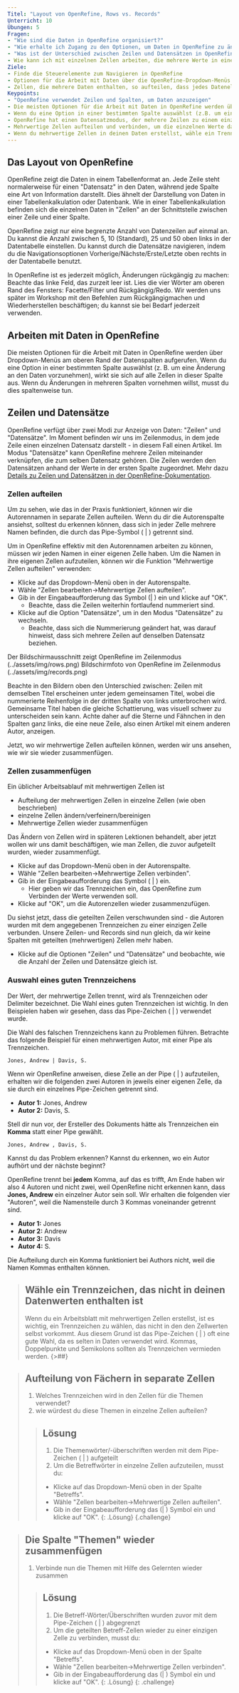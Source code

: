 ```yaml
---
Titel: "Layout von OpenRefine, Rows vs. Records"
Unterricht: 10
Übungen: 5
Fragen:
- "Wie sind die Daten in OpenRefine organisiert?"
- "Wie erhalte ich Zugang zu den Optionen, um Daten in OpenRefine zu ändern?"
- "Was ist der Unterschied zwischen Zeilen und Datensätzen in OpenRefine?"
- Wie kann ich mit einzelnen Zellen arbeiten, die mehrere Werte in einer Liste enthalten?
Ziele:
- Finde die Steuerelemente zum Navigieren in OpenRefine
- Optionen für die Arbeit mit Daten über die OpenRefine-Dropdown-Menüs finden
- Zellen, die mehrere Daten enthalten, so aufteilen, dass jedes Datenelement in einer eigenen Zelle steht
Keypoints:
- "OpenRefine verwendet Zeilen und Spalten, um Daten anzuzeigen"
- Die meisten Optionen für die Arbeit mit Daten in OpenRefine werden über ein Dropdown-Menü am oberen Rand einer Datenspalte aufgerufen.
- Wenn du eine Option in einer bestimmten Spalte auswählst (z.B. um eine Änderung an den Daten vorzunehmen), wirkt sich dies auf alle Zellen in dieser Spalte aus.
- OpenRefine hat einen Datensatzmodus, der mehrere Zeilen zu einem einzigen Datensatz verbindet.
- Mehrwertige Zellen aufteilen und verbinden, um die einzelnen Werte darin zu ändern.
- Wenn du mehrwertige Zellen in deinen Daten erstellst, wähle ein Trennzeichen, das nicht in den Datenwerten vorkommt.
---
```


## Das Layout von OpenRefine
OpenRefine zeigt die Daten in einem Tabellenformat an. Jede Zeile steht normalerweise für einen "Datensatz" in den Daten, während jede Spalte eine Art von Information darstellt. Dies ähnelt der Darstellung von Daten in einer Tabellenkalkulation oder Datenbank. Wie in einer Tabellenkalkulation befinden sich die einzelnen Daten in "Zellen" an der Schnittstelle zwischen einer Zeile und einer Spalte.

OpenRefine zeigt nur eine begrenzte Anzahl von Datenzeilen auf einmal an. Du kannst die Anzahl zwischen 5, 10 (Standard), 25 und 50 oben links in der Datentabelle einstellen. Du kannst durch die Datensätze navigieren, indem du die Navigationsoptionen Vorherige/Nächste/Erste/Letzte oben rechts in der Datentabelle benutzt.

In OpenRefine ist es jederzeit möglich, Änderungen rückgängig zu machen: Beachte das linke Feld, das zurzeit leer ist. Lies die vier Wörter am oberen Rand des Fensters:
Facette/Filter und Rückgängig/Redo.  Wir werden uns später im Workshop mit den Befehlen zum Rückgängigmachen und Wiederherstellen beschäftigen; du kannst sie bei Bedarf jederzeit verwenden. 

## Arbeiten mit Daten in OpenRefine
Die meisten Optionen für die Arbeit mit Daten in OpenRefine werden über Dropdown-Menüs am oberen Rand der Datenspalten aufgerufen. Wenn du eine Option in einer bestimmten Spalte auswählst (z. B. um eine Änderung an den Daten vorzunehmen), wirkt sie sich auf alle Zellen in dieser Spalte aus. Wenn du Änderungen in mehreren Spalten vornehmen willst, musst du dies spaltenweise tun.

## Zeilen und Datensätze
OpenRefine verfügt über zwei Modi zur Anzeige von Daten: "Zeilen" und "Datensätze". Im Moment befinden wir uns im Zeilenmodus, in dem jede Zeile einen einzelnen Datensatz darstellt - in diesem Fall einen Artikel. Im Modus "Datensätze" kann OpenRefine mehrere Zeilen miteinander verknüpfen, die zum selben Datensatz gehören. Die Zeilen werden den Datensätzen anhand der Werte in der ersten Spalte zugeordnet. Mehr dazu [Details zu Zeilen und Datensätzen in der OpenRefine-Dokumentation](https://docs.openrefine.org/manual/exploring#rows-vs-records).

### Zellen aufteilen

Um zu sehen, wie das in der Praxis funktioniert, können wir die Autorennamen in separate Zellen aufteilen. Wenn du dir die Autorenspalte ansiehst, solltest du erkennen können, dass sich in jeder Zelle mehrere Namen befinden, die durch das Pipe-Symbol ( \| ) getrennt sind.

Um in OpenRefine effektiv mit den Autorennamen arbeiten zu können, müssen wir jeden Namen in einer eigenen Zelle haben. Um die Namen in ihre eigenen Zellen aufzuteilen, können wir die Funktion "Mehrwertige Zellen aufteilen" verwenden:

* Klicke auf das Dropdown-Menü oben in der Autorenspalte.
* Wähle "Zellen bearbeiten->Mehrwertige Zellen aufteilen".
* Gib in der Eingabeaufforderung das Symbol (\| ) ein und klicke auf "OK".
    * Beachte, dass die Zeilen weiterhin fortlaufend nummeriert sind.
* Klicke auf die Option "Datensätze", um in den Modus "Datensätze" zu wechseln.
    * Beachte, dass sich die Nummerierung geändert hat, was darauf hinweist, dass sich mehrere Zeilen auf denselben Datensatz beziehen.

 Der Bildschirmausschnitt zeigt OpenRefine im Zeilenmodus (../assets/img/rows.png)
 Bildschirmfoto von OpenRefine im Zeilenmodus (../assets/img/records.png)

Beachte in den Bildern oben den Unterschied zwischen: Zeilen mit demselben Titel erscheinen unter jedem gemeinsamen Titel, wobei die nummerierte Reihenfolge in der dritten Spalte von links unterbrochen wird. Gemeinsame Titel haben die gleiche Schattierung, was visuell schwer zu unterscheiden sein kann. Achte daher auf die Sterne und Fähnchen in den Spalten ganz links, die eine neue Zeile, also einen Artikel mit einem anderen Autor, anzeigen.

Jetzt, wo wir mehrwertige Zellen aufteilen können, werden wir uns ansehen, wie wir sie wieder zusammenfügen.

### Zellen zusammenfügen

Ein üblicher Arbeitsablauf mit mehrwertigen Zellen ist

- Aufteilung der mehrwertigen Zellen in einzelne Zellen (wie oben beschrieben)
- einzelne Zellen ändern/verfeinern/bereinigen
- Mehrwertige Zellen wieder zusammenfügen

Das Ändern von Zellen wird in späteren Lektionen behandelt, aber jetzt wollen wir uns damit beschäftigen, wie man Zellen, die zuvor aufgeteilt wurden, wieder zusammenfügt.

* Klicke auf das Dropdown-Menü oben in der Autorenspalte.
* Wähle "Zellen bearbeiten->Mehrwertige Zellen verbinden".
* Gib in der Eingabeaufforderung das Symbol ( \| ) ein.
    * Hier geben wir das Trennzeichen ein, das OpenRefine zum Verbinden der Werte verwenden soll.
* Klicke auf "OK", um die Autorenzellen wieder zusammenzufügen.

Du siehst jetzt, dass die geteilten Zeilen verschwunden sind - die Autoren wurden mit dem angegebenen Trennzeichen zu einer einzigen Zelle verbunden. Unsere Zeilen- und
Records sind nun gleich, da wir keine Spalten mit geteilten (mehrwertigen) Zellen mehr haben.

* Klicke auf die Optionen "Zeilen" und "Datensätze" und beobachte, wie die Anzahl der Zeilen und Datensätze gleich ist.

### Auswahl eines guten Trennzeichens

Der Wert, der mehrwertige Zellen trennt, wird als Trennzeichen oder Delimiter bezeichnet. Die Wahl eines guten
Trennzeichen ist wichtig. In den Beispielen haben wir gesehen, dass das Pipe-Zeichen ( \| ) verwendet wurde.

Die Wahl des falschen Trennzeichens kann zu Problemen führen. Betrachte das folgende Beispiel für einen mehrwertigen Autor,
mit einer Pipe als Trennzeichen.
```
Jones, Andrew | Davis, S.
```

Wenn wir OpenRefine anweisen, diese Zelle an der Pipe ( \| ) aufzuteilen, erhalten wir die folgenden zwei Autoren in jeweils einer eigenen Zelle, da sie durch ein einzelnes Pipe-Zeichen getrennt sind.

- **Autor 1:** Jones, Andrew
- **Autor 2:** Davis, S.

Stell dir nun vor, der Ersteller des Dokuments hätte als Trennzeichen ein **Komma** statt einer Pipe gewählt.

```
Jones, Andrew , Davis, S.
```

Kannst du das Problem erkennen? Kannst du erkennen, wo ein Autor aufhört und der nächste beginnt?  

OpenRefine trennt bei **jedem** Komma, auf das es trifft,
Am Ende haben wir also 4 Autoren und nicht zwei, weil OpenRefine nicht erkennen kann, dass **Jones, Andrew** ein einzelner Autor sein soll. Wir erhalten
die folgenden vier "Autoren", weil die Namensteile durch 3 Kommas voneinander getrennt sind.

- **Autor 1:** Jones
- **Autor 2:** Andrew
- **Autor 3:** Davis
- **Autor 4:** S.

Die Aufteilung durch ein Komma funktioniert bei Authors nicht, weil die Namen Kommas enthalten können.

> ## Wähle ein Trennzeichen, das nicht in deinen Datenwerten enthalten ist
>
> Wenn du ein Arbeitsblatt mit mehrwertigen Zellen erstellst, ist es wichtig, ein Trennzeichen zu wählen, das nicht in den
> den Zellwerten selbst vorkommt. Aus diesem Grund ist das Pipe-Zeichen ( \| ) oft eine gute Wahl, da es
> selten in Daten verwendet wird. Kommas, Doppelpunkte und Semikolons sollten als Trennzeichen vermieden werden.
{>##}

>## Aufteilung von Fächern in separate Zellen
>
>1. Welches Trennzeichen wird in den Zellen für die Themen verwendet?
>2. wie würdest du diese Themen in einzelne Zellen aufteilen?
>
> > ## Lösung
> > 1. Die Themenwörter/-überschriften werden mit dem Pipe-Zeichen ( \| ) aufgeteilt
> > 2. Um die Betreffwörter in einzelne Zellen aufzuteilen, musst du:
> > * Klicke auf das Dropdown-Menü oben in der Spalte "Betreffs".
> > * Wähle "Zellen bearbeiten->Mehrwertige Zellen aufteilen".
> > * Gib in der Eingabeaufforderung das (\| ) Symbol ein und klicke auf "OK".
> {: .Lösung}
{.challenge}

>## Die Spalte "Themen" wieder zusammenfügen
>
>1. Verbinde nun die Themen mit Hilfe des Gelernten wieder zusammen
>
> > ## Lösung
> > 1. Die Betreff-Wörter/Überschriften wurden zuvor mit dem Pipe-Zeichen ( \| ) abgegrenzt
> > 2. Um die geteilten Betreff-Zellen wieder zu einer einzigen Zelle zu verbinden, musst du:
> > * Klicke auf das Dropdown-Menü oben in der Spalte "Betreffs".
> > * Wähle "Zellen bearbeiten->Mehrwertige Zellen verbinden".
> > * Gib in der Eingabeaufforderung das (\| ) Symbol ein und klicke auf "OK".
> {: .Lösung}
{: .challenge}
